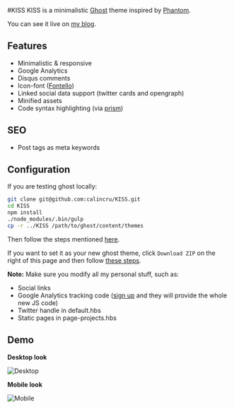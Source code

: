 #KISS
KISS is a minimalistic [Ghost](https://ghost.org/) theme inspired by
[Phantom](https://github.com/Bartinger/phantom).

You can see it live on [my blog](http://calincruceru.net).

## Features
- Minimalistic & responsive
- Google Analytics
- Disqus comments
- Icon-font ([Fontello](/assets/fonts/config.json))
- Linked social data support (twitter cards and opengraph)
- Minified assets
- Code syntax highlighting (via [prism](http://prismjs.com/))

## SEO
- Post tags as meta keywords

## Configuration

If you are testing ghost locally:
```bash
git clone git@github.com:calincru/KISS.git
cd KISS
npm install
./node_modules/.bin/gulp
cp -r ../KISS /path/to/ghost/content/themes
```
Then follow the steps mentioned [here](http://support.ghost.org/edit-ghost-theme/).

If you want to set it as your new ghost theme, click `Download ZIP` on the
right of this page and then follow
[these steps](http://support.ghost.org/upload-theme-ghostpro/).

**Note:** Make sure you modify all my personal stuff, such as:
- Social links
- Google Analytics tracking code ([sign
  up](https://accounts.google.com/ServiceLogin?service=analytics&userexp=signup&hl=en)
  and they will provide the whole new JS code)
- Twitter handle in default.hbs
- Static pages in page-projects.hbs

## Demo

**Desktop look**

![Desktop](http://i.imgur.com/ZFrEspa.jpg)

**Mobile look**

![Mobile](http://i.imgur.com/WUZCboI.jpg)

